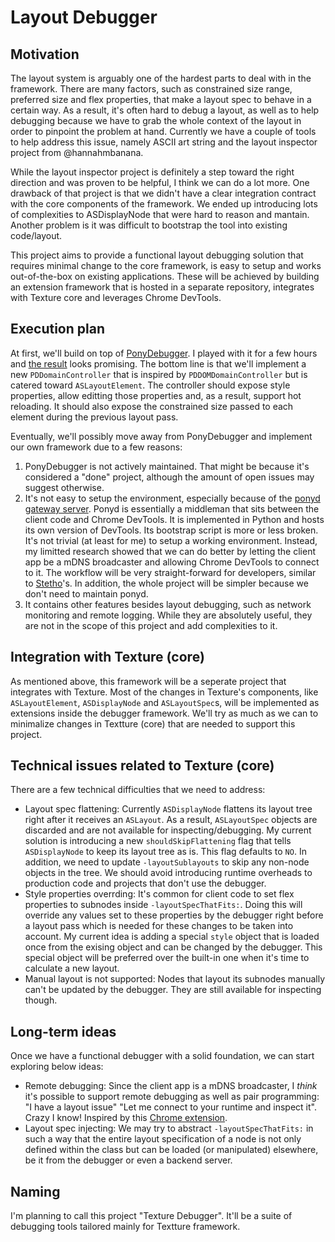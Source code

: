 # Layout Debugger

## Motivation

The layout system is arguably one of the hardest parts to deal with in the framework.  There are many factors, such as constrained size range, preferred size and flex properties, that make a layout spec to behave in a certain way.  As a result, it's often hard to debug a layout, as well as to help debugging because we have to grab the whole context of the layout in order to pinpoint the problem at hand.  Currently we have a couple of tools to help address this issue, namely ASCII art string and the layout inspector project from @hannahmbanana.

While the layout inspector project is definitely a step toward the right direction and was proven to be helpful, I think we can do a lot more.  One drawback of that project is that we didn't have a clear integration contract with the core components of the framework.  We ended up introducing lots of complexities to ASDisplayNode that were hard to reason and mantain.  Another problem is it was difficult to bootstrap the tool into existing code/layout.

This project aims to provide a functional layout debugging solution that requires minimal change to the core framework, is easy to setup and works out-of-the-box on existing applications.  These will be achieved by building an extension framework that is hosted in a separate repository, integrates with Texture core and leverages Chrome DevTools.

## Execution plan

At first, we'll build on top of [PonyDebugger](https://github.com/square/PonyDebugger).  I played with it for a few hours and [the result](https://www.dropbox.com/s/8bcpdgogoewmox9/view%20debugger.mov?dl=0) looks promising.  The bottom line is that we'll implement a new `PDDomainController` that is inspired by `PDDOMDomainController` but is catered toward `ASLayoutElement`.  The controller should expose style properties, allow editting those properties and, as a result, support hot reloading.  It should also expose the constrained size passed to each element during the previous layout pass.

Eventually, we'll possibly move away from PonyDebugger and implement our own framework due to a few reasons:

1. PonyDebugger is not actively maintained.  That might be because it's considered a "done" project, although the amount of open issues may suggest otherwise.
2. It's not easy to setup the environment, especially because of the [ponyd gateway server](https://github.com/square/PonyDebugger/tree/master/ponyd).  Ponyd is essentially a middleman that sits between the client code and Chrome DevTools.  It is implemented in Python and hosts its own version of DevTools.  Its bootstrap script is more or less broken.  It's not trivial (at least for me) to setup a working environment.  Instead, my limitted research showed that we can do better by letting the client app be a mDNS broadcaster and allowing Chrome DevTools to connect to it.  The workflow will be very straight-forward for developers, similar to [Stetho](https://facebook.github.io/stetho/)'s.  In addition, the whole project will be simpler because we don't need to maintain ponyd.
3. It contains other features besides layout debugging, such as network monitoring and remote logging.  While they are absolutely useful, they are not in the scope of this project and add complexities to it.

## Integration with Texture (core)

As mentioned above, this framework will be a seperate project that integrates with Texture.  Most of the changes in Texture's components, like `ASLayoutElement`, `ASDisplayNode` and `ASLayoutSpec`s, will be implemented as extensions inside the debugger framework.  We'll try as much as we can to minimalize changes in Textture (core) that are needed to support this project.

## Technical issues related to Texture (core)

There are a few technical difficulties that we need to address:

- Layout spec flattening:  Currently `ASDisplayNode` flattens its layout tree right after it receives an `ASLayout`.  As a result, `ASLayoutSpec` objects are discarded and are not available for inspecting/debugging.  My current solution is introducing a new `shouldSkipFlattening` flag that tells `ASDisplayNode` to keep its layout tree as is.  This flag defaults to `NO`.  In addition, we need to update `-layoutSublayouts` to skip any non-node objects in the tree.  We should avoid introducing runtime overheads to production code and projects that don't use the debugger.
- Style properties overrding:  It's common for client code to set flex properties to subnodes inside `-layoutSpecThatFits:`.  Doing this will override any values set to these properties by the debugger right before a layout pass which is needed for these changes to be taken into account.  My current idea is adding a special `style` object that is loaded once from the exising object and can be changed by the debugger.  This special object will be preferred over the built-in one when it's time to calculate a new layout.
- Manual layout is not supported:  Nodes that layout its subnodes manually can't be updated by the debugger.  They are still available for inspecting though.

## Long-term ideas

Once we have a functional debugger with a solid foundation, we can start exploring below ideas:

- Remote debugging:  Since the client app is a mDNS broadcaster, I *think* it's possible to support remote debugging as well as pair programming: "I have a layout issue" "Let me connect to your runtime and inspect it".  Crazy I know!  Inspired by this [Chrome extension](https://github.com/auchenberg/devtools-remote).
- Layout spec injecting:  We may try to abstract `-layoutSpecThatFits:` in such a way that the entire layout specification of a node is not only defined within the class but can be loaded (or manipulated) elsewhere, be it from the debugger or even a backend server.

## Naming

I'm planning to call this project "Texture Debugger".  It'll be a suite of debugging tools tailored mainly for Textture framework.

